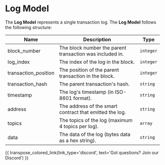 # Log Model

The **Log Model** represents a single transaction log. The **Log Model** follows the following structure:

| Name                 | Description                                              | Type      |
| -------------------- | -------------------------------------------------------- | --------- |
| block_number         | The block number the parent transaction was included in. | `integer` |
| log_index            | The index of the log in the block.                       | `integer` |
| transaction_position | The position of the parent transaction in the block.     | `integer` |
| transaction_hash     | The parent transaction's hash.                           | `string`  |
| timestamp            | The log's timestamp (in ISO-8601 format).                | `string`  |
| address              | The address of the smart contract that emitted the log.  | `string`  |
| topics               | The topics of the log (maximum 4 topics per log).        | `array`   |
| data                 | The data of the log (bytes data as a hex string).        | `string`  |

{{ transpose_colored_link(link_type='discord', text='Got questions?  Join our Discord') }}
